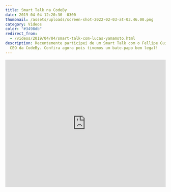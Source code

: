 ```yaml
---
title: Smart Talk na CodeBy
date: 2019-04-04 12:20:30 -0300
thumbnail: /assets/uploads/screen-shot-2022-02-03-at-03.46.00.png
category: Videos
color: "#3498db"
redirect_from:
  - /videos/2019/04/04/smart-talk-com-lucas-yamamoto.html
description: Recentemente participei de um Smart Talk com o Fellipe Guimarães,
  CEO da CodeBy. Confira agora pois tivemos um bate-papo bem legal!
---
```

<iframe width="100%" height="400" src="https://www.youtube.com/embed/nq0_fwdLYAk" frameborder="0" allow="accelerometer; autoplay; encrypted-media; gyroscope; picture-in-picture" allowfullscreen></iframe>